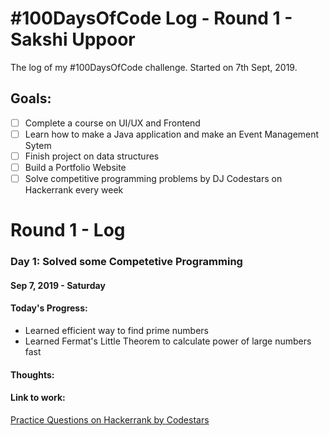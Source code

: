 # #100DaysOfCode Log - Round 1 - Sakshi Uppoor

The log of my #100DaysOfCode challenge. Started on 7th Sept, 2019.

## Goals:
* [ ] Complete a course on UI/UX and Frontend
* [ ] Learn how to make a Java application and make  an Event Management Sytem
* [ ] Finish project on data structures
* [ ] Build a Portfolio Website
* [ ] Solve competitive programming problems by DJ Codestars on Hackerrank every week

# __Round 1 - Log__

### __Day 1: Solved some Competetive Programming__
#### Sep 7, 2019 - Saturday

#### Today's Progress: 
* Learned efficient way to find prime numbers
* Learned Fermat's Little Theorem to calculate power of large numbers fast

#### Thoughts:  


#### Link to work: 
[Practice Questions on Hackerrank by Codestars](https://www.hackerrank.com/contests/practice-questions-1567579589/challenges)
